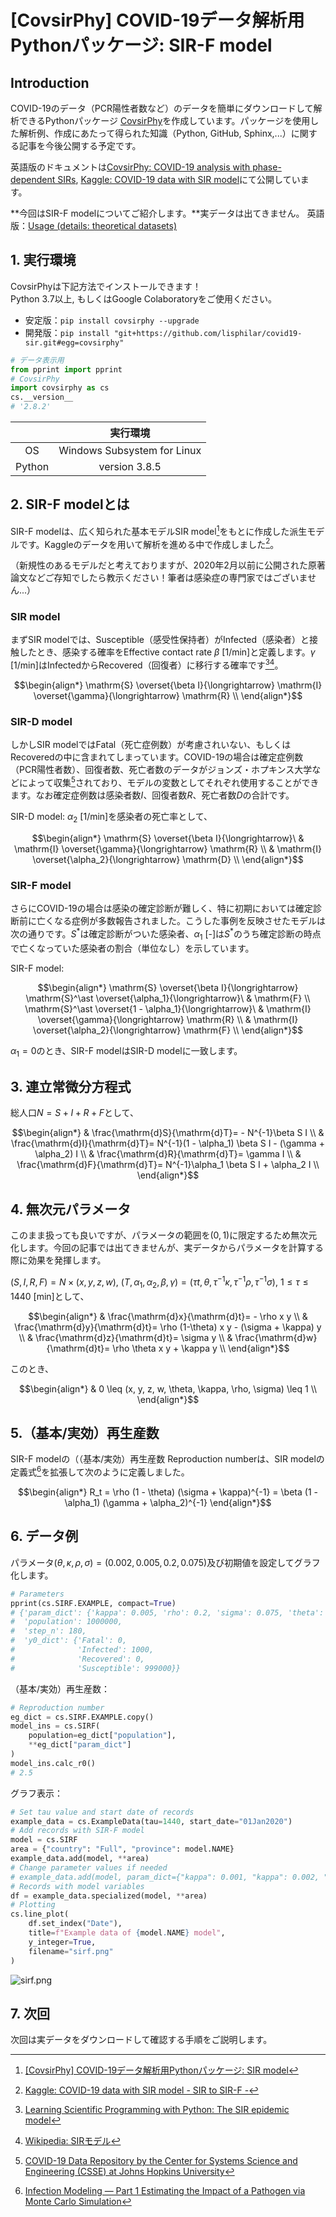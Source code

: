 # [CovsirPhy] COVID-19データ解析用Pythonパッケージ: SIR-F model

## Introduction

COVID-19のデータ（PCR陽性者数など）のデータを簡単にダウンロードして解析できるPythonパッケージ [CovsirPhy](https://github.com/lisphilar/covid19-sir)を作成しています。パッケージを使用した解析例、作成にあたって得られた知識（Python, GitHub, Sphinx,...）に関する記事を今後公開する予定です。

英語版のドキュメントは[CovsirPhy: COVID-19 analysis with phase-dependent SIRs](https://lisphilar.github.io/covid19-sir/index.html), [Kaggle: COVID-19 data with SIR model](https://www.kaggle.com/lisphilar/covid-19-data-with-sir-model)にて公開しています。

**今回はSIR-F modelについてご紹介します。**実データは出てきません。
英語版：[Usage (details: theoretical datasets)](https://lisphilar.github.io/covid19-sir/usage_theoretical.html)

## 1. 実行環境
CovsirPhyは下記方法でインストールできます！  
Python 3.7以上, もしくはGoogle Colaboratoryをご使用ください。

- 安定版：`pip install covsirphy --upgrade`
- 開発版：`pip install "git+https://github.com/lisphilar/covid19-sir.git#egg=covsirphy"`

```Python
# データ表示用
from pprint import pprint
# CovsirPhy
import covsirphy as cs
cs.__version__
# '2.8.2'
```

||実行環境|
|:--:|:--:|
| OS | Windows Subsystem for Linux |
| Python | version 3.8.5 |

## 2. SIR-F modelとは
SIR-F modelは、広く知られた基本モデルSIR model[^1]をもとに作成した派生モデルです。Kaggleのデータを用いて解析を進める中で作成しました[^2]。

（新規性のあるモデルだと考えておりますが、2020年2月以前に公開された原著論文などご存知でしたら教示ください！筆者は感染症の専門家ではございません...）

[^1]: [[CovsirPhy] COVID-19データ解析用Pythonパッケージ: SIR model](https://qiita.com/Lisphilar/items/ac5a5fda02d8359d6a94)
[^2]: [Kaggle: COVID-19 data with SIR model - SIR to SIR-F -](https://www.kaggle.com/lisphilar/covid-19-data-with-sir-model#SIR-to-SIR-F)


### SIR model
まずSIR modelでは、Susceptible（感受性保持者）がInfected（感染者）と接触したとき、感染する確率をEffective contact rate $\beta$ [1/min]と定義します。$\gamma$ [1/min]はInfectedからRecovered（回復者）に移行する確率です[^3][^4]。

[^3]: [Learning Scientific Programming with Python: The SIR epidemic model](https://scipython.com/book/chapter-8-scipy/additional-examples/the-sir-epidemic-model/)  
[^4]: [Wikipedia: SIRモデル](https://ja.wikipedia.org/wiki/SIR%E3%83%A2%E3%83%87%E3%83%AB)  

```math
\begin{align*}
\mathrm{S} \overset{\beta I}{\longrightarrow} \mathrm{I} \overset{\gamma}{\longrightarrow} \mathrm{R}  \\
\end{align*}
```

### SIR-D model
しかしSIR modelではFatal（死亡症例数）が考慮されいない、もしくはRecoveredの中に含まれてしまっています。COVID-19の場合は確定症例数（PCR陽性者数）、回復者数、死亡者数のデータがジョンズ・ホプキンス大学などによって収集[^5]されており、モデルの変数としてそれぞれ使用することができます。なお確定症例数は感染者数$I$、回復者数$R$、死亡者数$D$の合計です。

[^5]: [COVID-19 Data Repository by the Center for Systems Science and Engineering (CSSE) at Johns Hopkins University](https://github.com/CSSEGISandData/COVID-19)

SIR-D model:
$\alpha_2$ [1/min]を感染者の死亡率として、

```math
\begin{align*}
\mathrm{S} \overset{\beta  I}{\longrightarrow}\ & \mathrm{I} \overset{\gamma}{\longrightarrow} \mathrm{R}  \\
& \mathrm{I} \overset{\alpha_2}{\longrightarrow} \mathrm{D}  \\
\end{align*}
```

### SIR-F model
さらにCOVID-19の場合は感染の確定診断が難しく、特に初期においては確定診断前に亡くなる症例が多数報告されました。こうした事例を反映させたモデルは次の通りです。$S^{\ast}$は確定診断がついた感染者、$\alpha_1$ [-]は$S^{\ast}$のうち確定診断の時点で亡くなっていた感染者の割合（単位なし）を示しています。

SIR-F model:

```math
\begin{align*}
\mathrm{S} \overset{\beta I}{\longrightarrow} \mathrm{S}^\ast \overset{\alpha_1}{\longrightarrow}\ & \mathrm{F}    \\
\mathrm{S}^\ast \overset{1 - \alpha_1}{\longrightarrow}\ & \mathrm{I} \overset{\gamma}{\longrightarrow} \mathrm{R}    \\
& \mathrm{I} \overset{\alpha_2}{\longrightarrow} \mathrm{F}    \\
\end{align*}
```

$\alpha_1=0$のとき、SIR-F modelはSIR-D modelに一致します。


## 3. 連立常微分方程式
総人口$N = S + I + R + F$として、

```math
\begin{align*}
& \frac{\mathrm{d}S}{\mathrm{d}T}= - N^{-1}\beta S I  \\
& \frac{\mathrm{d}I}{\mathrm{d}T}= N^{-1}(1 - \alpha_1) \beta S I - (\gamma + \alpha_2) I  \\
& \frac{\mathrm{d}R}{\mathrm{d}T}= \gamma I  \\
& \frac{\mathrm{d}F}{\mathrm{d}T}= N^{-1}\alpha_1 \beta S I + \alpha_2 I  \\
\end{align*}
```

## 4. 無次元パラメータ
このまま扱っても良いですが、パラメータの範囲を$(0, 1)$に限定するため無次元化します。今回の記事では出てきませんが、実データからパラメータを計算する際に効果を発揮します。

$(S, I, R, F) = N \times (x, y, z, w)$, $(T, \alpha_1, \alpha_2, \beta, \gamma) = (\tau t, \theta, \tau^{-1}\kappa, \tau^{-1}\rho, \tau^{-1}\sigma)$, $1 \leq \tau \leq 1440$ [min]として、

```math
\begin{align*}
& \frac{\mathrm{d}x}{\mathrm{d}t}= - \rho x y  \\
& \frac{\mathrm{d}y}{\mathrm{d}t}= \rho (1-\theta) x y - (\sigma + \kappa) y  \\
& \frac{\mathrm{d}z}{\mathrm{d}t}= \sigma y  \\
& \frac{\mathrm{d}w}{\mathrm{d}t}= \rho \theta x y + \kappa y  \\
\end{align*}
```

このとき、

```math
\begin{align*}
& 0 \leq (x, y, z, w, \theta, \kappa, \rho, \sigma) \leq 1  \\
\end{align*}
```

## 5.（基本/実効）再生産数
SIR-F modelの（（基本/実効）再生産数 Reproduction numberは、SIR modelの定義式[^6]を拡張して次のように定義しました。

[^6]: [Infection Modeling — Part 1 Estimating the Impact of a Pathogen via Monte Carlo Simulation](https://towardsdatascience.com/infection-modeling-part-1-87e74645568a)

```math
\begin{align*}
R_t = \rho (1 - \theta) (\sigma + \kappa)^{-1} = \beta (1 - \alpha_1) (\gamma + \alpha_2)^{-1}
\end{align*}
```

## 6. データ例
パラメータ$(\theta, \kappa, \rho, \sigma) = (0.002, 0.005, 0.2, 0.075)$及び初期値を設定してグラフ化します。

```Python
# Parameters
pprint(cs.SIRF.EXAMPLE, compact=True)
# {'param_dict': {'kappa': 0.005, 'rho': 0.2, 'sigma': 0.075, 'theta': 0.002},
#  'population': 1000000,
#  'step_n': 180,
#  'y0_dict': {'Fatal': 0,
#              'Infected': 1000,
#              'Recovered': 0,
#              'Susceptible': 999000}}
```

（基本/実効）再生産数：

```Python
# Reproduction number
eg_dict = cs.SIRF.EXAMPLE.copy()
model_ins = cs.SIRF(
    population=eg_dict["population"],
    **eg_dict["param_dict"]
)
model_ins.calc_r0()
# 2.5
```

グラフ表示：

```Python
# Set tau value and start date of records
example_data = cs.ExampleData(tau=1440, start_date="01Jan2020")
# Add records with SIR-F model
model = cs.SIRF
area = {"country": "Full", "province": model.NAME}
example_data.add(model, **area)
# Change parameter values if needed
# example_data.add(model, param_dict={"kappa": 0.001, "kappa": 0.002, "rho": 0.4, "sigma": 0.0150}, **area)
# Records with model variables
df = example_data.specialized(model, **area)
# Plotting
cs.line_plot(
    df.set_index("Date"),
    title=f"Example data of {model.NAME} model",
    y_integer=True,
    filename="sirf.png"
)
```

![sirf.png](https://qiita-image-store.s3.ap-northeast-1.amazonaws.com/0/151369/97890e98-e2f6-1e26-5c4f-4699ff0f53be.png)

## 7. 次回
次回は実データをダウンロードして確認する手順をご説明します。

